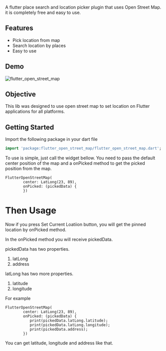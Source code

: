 A flutter place search and location picker plugin that uses Open Street Map.
it is completely free and easy to use.

## Features

* Pick location from map
* Search location by places
* Easy to use




## Demo
![flutter_open_street_map](https://user-images.githubusercontent.com/69592754/174075388-684404cf-ada9-4c44-a1c2-5fc9fcc872ba.png)


<!-- ## Help Maintenance

I've been maintaining quite many repos these days and burning out slowly. If you could help me cheer up, buying me a cup of coffee will make my life really happy and get much energy out of it.

<a href="https://www.buymeacoffee.com/RtrHv1C" target="_blank"><img src="https://www.buymeacoffee.com/assets/img/custom_images/purple_img.png" alt="Buy Me A Coffee" style="height: auto !important;width: auto !important;" ></a> -->

## Objective
This lib was designed to use open street map to set location on Flutter applications for all platforms.

## Getting Started


Import the following package in your dart file

```dart
import 'package:flutter_open_street_map/flutter_open_street_map.dart';
```

To use is simple, just call the widget bellow. You need to pass the default center position of the map and a onPicked method to get the picked position from the map.

    FlutterOpenStreetMap(
            center: LatLong(23, 89),
            onPicked: (pickedData) {
            })

# Then Usage

Now if you press Set Current Loatiion button, you will get the pinned location by onPicked method.

In the onPicked method you will receive pickedData.

pickedData has two properties.

1. latLong
2. address

latLong has two more properties.

1. latitude
2. longitude

For example

    FlutterOpenStreetMap(
            center: LatLong(23, 89),
            onPicked: (pickedData) {
               print(pickedData.latLong.latitude);
               print(pickedData.latLong.longitude);
               print(pickedData.address);
            })

You can get latitude, longitude and address like that.
